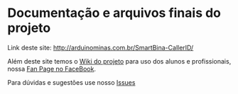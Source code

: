 # Documentação e arquivos finais do projeto

Link deste site: http://arduinominas.com.br/SmartBina-CallerID/

Além deste site temos o [Wiki do projeto](https://github.com/ArduinoMinas/SmartBina-CallerID/wiki) para uso dos alunos e profissionais, nossa [Fan Page no FaceBook](https://www.facebook.com/SmarBinaCallerID/).

Para dúvidas e sugestões use nosso [Issues](https://github.com/ArduinoMinas/SmartBina-CallerID/issues)
